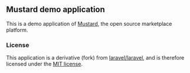## Mustard demo application

This is a demo application of [Mustard](http://withmustard.org/), the open source marketplace platform.

### License

This application is a derivative (fork) from [laravel/laravel](https://github.com/laravel/laravel), and is therefore licensed under the [MIT license](http://opensource.org/licenses/MIT).
